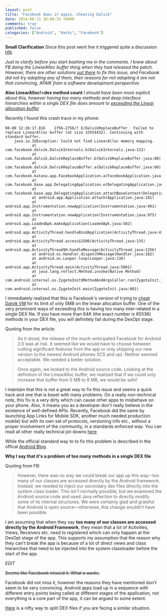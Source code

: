 ```yaml
---
layout: post
title: "Facebook does it again. Cheating Dalvik"
date: 2014-08-11 10:48:33 +0800
comments: true
published: false
categories: ["Android", "Hacks", "Facebook"]
---
```


**Small Clarification**
Since this post went live it triggered quite a discussion [HN][hn].

*Just to clarify before you start bashing me in the comments. I knew about FB doing the LinearAlloc buffer thing when they had released the patch. However, there are other solutions [out there][dex] to fix this issue, and Facebook did not try adopting any of them, their reasons for not adopting it are not that convincing, AFAIK from a software development perspective.*

**Also LinearAlloc!=dex method count**
*I should have been more explicit about this, however having too many methods and deep interface hierarchies within a single DEX file does amount to [exceeding the Linear allocation buffer](https://code.google.com/p/android/issues/detail?id=22586)*

Recently I found this crash trace in my phone:

```
08-08 12:26:17.816    2756-2756/? E/DalvikReplaceBuffer﹕ Failed to replace LinearAlloc buffer (at size 33554432). Continuing with standard buffer.
    java.io.IOException: Could not find LinearAlloc memory mapping.
            at com.facebook.dalvik.DalvikInternals.b(DalvikInternals.java:132)
            at com.facebook.dalvik.DalvikReplaceBuffer.b(DalvikReplaceBuffer.java:88)
            at com.facebook.dalvik.DalvikReplaceBuffer.a(DalvikReplaceBuffer.java:60)
            at com.facebook.katana.app.FacebookApplication.a(FacebookApplication.java:202)
            at com.facebook.base.app.DelegatingApplication.e(DelegatingApplication.java:32)
            at com.facebook.base.app.DelegatingApplication.attachBaseContext(DelegatingApplication.java:59)
            at android.app.Application.attach(Application.java:181)
            at android.app.Instrumentation.newApplication(Instrumentation.java:991)
            at android.app.Instrumentation.newApplication(Instrumentation.java:975)
            at android.app.LoadedApk.makeApplication(LoadedApk.java:502)
            at android.app.ActivityThread.handleBindApplication(ActivityThread.java:4301)
            at android.app.ActivityThread.access$1500(ActivityThread.java:135)
            at android.app.ActivityThread$H.handleMessage(ActivityThread.java:1256)
            at android.os.Handler.dispatchMessage(Handler.java:102)
            at android.os.Looper.loop(Looper.java:136)
            at android.app.ActivityThread.main(ActivityThread.java:5001)
            at java.lang.reflect.Method.invoke(Native Method)
            at com.android.internal.os.ZygoteInit$MethodAndArgsCaller.run(ZygoteInit.java:785)
            at com.android.internal.os.ZygoteInit.main(ZygoteInit.java:601)
```

I immediately realized that this is Facebook's version of trying to [cheat Dalvik VM][link1] for its limit of only 5MB on the linear allocation buffer. One of the very prominent ways of exceeding this is having too many inter-related in a single DEX file. If you have more than 64K (the exact number is 65536) methods in your DEX file, you will definitely fail during the DexOpt stage.

Quoting from the article:

> As it stood, the release of the much-anticipated Facebook for Android 2.0 was at risk. It seemed like we would have to choose between cutting significant features from the app or only shipping our new version to the newest Android phones (ICS and up). Neither seemed acceptable. We needed a better solution.

> Once again, we looked to the Android source code. Looking at the definition of the LinearAlloc buffer, we realized that if we could only increase that buffer from 5 MB to 8 MB, we would be safe!

I maintain that this is not a great way to fix this issue and seems a quick hack and one that is beset with many problems. On a really non-technical note, this fix is a very dirty which can cause other apps to misbehave on your phone. Also, it means you as a developer don't really believe in the existence of well-defined APIs. Recently, Facebook did the same by launching App Links for Mobile SDK, another much needed product(on mobile) but with its own set of protocols, versioning info etc., without a proper involvement of the community, in a standards enforced way. You can read all other really technical jot-downs [here](https://news.ycombinator.com/item?id=5321634)

While the official standard way to to fix this problem is described in the offical [Android Blog][custom]. 

**Why I say that it's a problem of too many methods in a single DEX file**

Quoting from FB:
> However, there was no way we could break our app up this way--too many of our classes are accessed directly by the Android framework. Instead, we needed to inject our secondary dex files directly into the system class loader. This isn't normally possible, but we examined the Android source code and used Java reflection to directly modify some of its internal structures. We were certainly glad and grateful that Android is open source—otherwise, this change wouldn’t have been possible. 

I am assuming that when they say **too many of our classes are accessed directly by the Android Framework**, they mean that a lot of Activities, Views, Receivers etc. need to registered which can only happen at the DexOpt stage of the app. This supports my assumption that the reason why they can't break the app is because of a lot of direct views and class hierarchies that need to be injected into the 
system classloader before the start of the app.

*EDIT*

~~Seems like Facebook missed it. What a waste.~~

Facebook did not miss it, however the reasons they have mentioned don't seem to be very convincing. Android apps load up in a sequence with different entry points being called at different stages of the application, not everything is a core part of the app, it can be argued to some extent. 

[Here][link3] is a nifty way to split DEX files if you are facing a similar situation.

[link1]: https://www.facebook.com/notes/facebook-engineering/under-the-hood-dalvik-patch-for-facebook-for-android/10151345597798920
[custom]: http://android-developers.blogspot.sg/2011/07/custom-class-loading-in-dalvik.html
[link3]: https://github.com/creativepsyco/secondary-dex-gradle
[hn]: https://news.ycombinator.com/item?id=8162342
[dex]: https://medium.com/@rotxed/dex-skys-the-limit-no-65k-methods-is-28e6cb40cf71